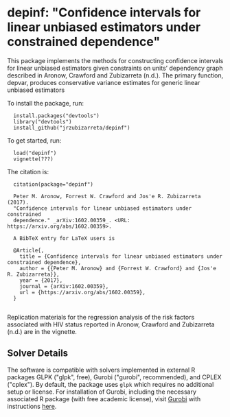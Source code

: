 # depinf: "Confidence intervals for linear unbiased estimators under constrained dependence" 

This package implements the methods for constructing confidence intervals for linear unbiased estimators given constraints on units’ dependency graph described in Aronow, Crawford and Zubizarreta (n.d.). The primary function, depvar, produces conservative variance estimates for generic linear unbiased estimators 

To install the package, run:

~~~
  install.packages("devtools")
  library("devtools")
  install_github("jrzubizarreta/depinf")
~~~
To get started, run:
~~~
  load("depinf")
  vignette(???)
~~~
The citation is: 
~~~
  citation(package="depinf")

  Peter M. Aronow, Forrest W. Crawford and Jos'e R. Zubizarreta (2017).
  "Confidence intervals for linear unbiased estimators under constrained
  dependence." _arXiv:1602.00359_. <URL: https://arxiv.org/abs/1602.00359>.

  A BibTeX entry for LaTeX users is

  @Article{,
    title = {Confidence intervals for linear unbiased estimators under constrained dependence},
    author = {{Peter M. Aronow} and {Forrest W. Crawford} and {Jos'e R. Zubizarreta}},
    year = {2017},
    journal = {arXiv:1602.00359},
    url = {https://arxiv.org/abs/1602.00359},
  }
  
~~~

Replication materials for the regression analysis of the risk factors associated with HIV status reported in Aronow, Crawford and Zubizarreta (n.d.) are in the vignette.

## Solver Details

The software is compatible with solvers implemented in external R packages GLPK ("glpk", free), Gurobi ("gurobi", recommended), and CPLEX ("cplex"). By default, the package uses `glpk` which requires no additional setup or license. For installation of Gurobi, including the necessary associated R package (with free academic license), visit [Gurobi](http://www.gurobi.com) with instructions [here](http://www.gurobi.com/documentation/6.0/quickstart_windows/creating_a_new_academic_li.html).
